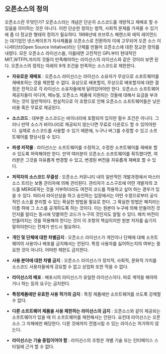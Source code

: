 ## 오픈소스의 정의

오픈소스란 무엇인가? 오픈소스라는 개념은 단순히 소스코드를 개방하고 재배포 할 수 있음을 의미하는 것은 아니다. 이런 단순한 정의는 법적, 사회적 문제를 가져올 수 있기에 좀 더 정교한 형태의 정의가 필요하다. 1998년에 프브루스 페렌스와 에릭 레이먼드는 대기업인 넷스케이프가 자사제품을 오픈소스로 전환하자 이에 고무되어 오픈 소스 이니셔티브\(Open Source Initative\)라는 단체를 만들어 오픈소스에 대한 정교한 정의를 내렸다. 모든 오픈소스 라이선스들, 이를테면 고전적인 GPL부터 현대적인 MIT,WTFPL까지의 것들이 만족해야하는 라이선스의 라이선스와 같은 것이라 보면 된다. 오픈소스의 정의는 아래의 9개 조건을 만족하는 소스코드로 제한한다.

* **자유로운 재배포** : 오픈소스 라이선스는 라이선스 소유자가 무상으로 소프트웨어를 재배포하는 것을 제한할 수 없다. 유상으로 배포할지, 무상으로 배포할지에 대한 결정은 전적으로 각 라이선스 소유자들에게 달려있어야만 한다. 오픈소스 소프트웨어 제공자들이 미디어, 메뉴얼, 오픈소스 제품에 지원되는 것들에 대해서 요금을 부과하는 것이 일반적이다. 현실적으로 이 조항으로 인해 오픈소스 소프트웨어들은 낮은 비용 혹은 무료로 제공된다.

* **소스코드** : 대부분 소스코드는 바이너리에 포함되어 있지만 필수 조건은 아니다. 그러나 만약 소스가 바이너리로 제공되지 않는다면 무료로 다운로드 할 수 있어야한다. 실제로 소스코드를 사용할 수 있기 때문에, 누구나 버그를 수정할 수 있고 소프트웨어를 향상시킬 수 있다.

* **파생 저작물** : 라이선스는 소프트웨어를 수정하고, 수정한 소프트웨어를 재배포 할 수 있도록 허락해야만 한다. 만약 여러분이 오픈소스 소프트웨어를 획득했다면, 여러분은 그것을 자유롭게 변경할 수 있고, 변경된 버전을 자유롭게 재배포 할 수 있다.

* **저작자의 소스코드 무결성** : 오픈소스 커뮤니티 내의 일반적인 개발과정에서 마스터 소스 트리는 보통 관리자에 의해 관리된다. 관리자가 소스구조에 어떤 개발자의 코드를 MERGE하는 것을 거부하더라도 여전히 코드를 적용하고 싶어 하는 경우가 있을 수 있다. 따라서 라이선싱을 하고 승인하는 입장에서는 어떤 수정으로부터 공식적인 소스를 분리할 수 있는 확실한 방법을 필요로 한다. 그 확실한 방법은 패치라는 이름 하에 그 소스를 공개하도록 하는 것이다. 이는 원본이 누구에 의해 만들어진 것인지를 알리는 동시에 덧붙여진 코드가 누구의 것인지도 알릴 수 있다. 패치 버전이 만들어지는 것을 허용해야 한다는 것이 이 조항의 핵심이지만 원본 저자를 숨기지 말하야한다는 전제가 반드시 필요하다.

* **개인 및 단체에 대한 차별금지** : 오픈소스 라이선스가 개인이나 단체에 대해 소프트웨어의 사용이나 배포를 금지해서는 안된다. 특정 사용자를 싫어하는지의 여부는 중요한 것이 아니다. 어떠한 제한도 금지한다.

* **사용 분야에 대한 차별 금지** : 오픈소스 라이선스가 정치적, 사회적, 문화적 가치를 소스코드 사용자들에게 강요할 수 없고 상업화 또한 막을 수 없다.

* **라이선스의 배포** : 배포시의 라이선스가 유일한 라이선스이다. 따로 계약을 해야하거나 하는 등의 요구는 금지한다.

* **특정제품에만 유효한 사용 허가의 금지** : 특정 제품에만 소프트웨어를 쓰도록 강제할 수 없다.

* **다른 소프트웨어 제품을 사용 제한하는 라이선스의 금지** : 오픈소스와 같이 제공되는 소프트웨어가 있을 때 이 소프트웨어를 제한해서는 안된다. 요컨데 라이선스는 오픈소스 그 자체에만 해당한다. 다른 것에까지 전염시킬 수 있는 라이스는 허가하지 않는다.

* **라이선스는 기술 중립이어야 함** : 라이선스의 조항은 개별 기술 또는 인터페이스 스타일에 근거 할 수 없다.
